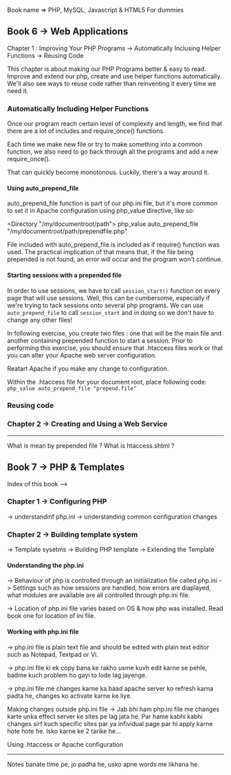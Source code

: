 Book name => PHP, MySQL, Javascript & HTML5 For dummies

## Book 6 -> Web Applications

Chapter 1 : Improving Your PHP Programs
-> Automatically Inclusing Helper Functions
-> Reusing Code

This chapter is about making our PHP Programs better & easy to read. Improve and extend our php, create and use helper functions automatically. We'll also see ways to reuse code rather than reinventing it every time we need it.

### Automatically Including Helper Functions

Once our program reach certain level of complexity and length, we find that there are a lot of includes and require_once() functions.

Each time we make new file or try to make something into a common function, we also need to go back through all the programs and add a new require_once().

That can quickly become monotonous. Luckily, there's a way around it.

#### Using auto_prepend_file

auto_prepend_file function is part of our php.ini file, but it's more common to set it in Apache configuration using php_value directive, like so:

<Directory "/my/documentroot/path">
php_value auto_prepend_file "/my/documentroot/path/prependfile.php"
<Directory>

File included with auto_prepend_file is included as if require() function was used.
The practical implication of that means that, if the file being prepended is not found, an error will occur and the program won't continue.

#### Starting sessions with a prepended file

In order to use sessions, we have to call `session_start()` function on every page that will use sessions.
Well, this can be cumbersome, especially if we're trying to tack sessions onto several php programs.
We can use `auto_prepend_file` to call `session_start` and in doing so we don't have to change any other files!

In following exercise, you create two files : one that will be the main file and another containing prepended function to start a session. Prior to performing this exercise, you should ensure that .htaccess files work or that you can alter your Apache web server configuration.

Reatart Apache if you make any change to configuration.

Within the .htaccess file for your document root, place following code:
`php_value auto_prepend_file "prepend.file"`

### Reusing code

### Chapter 2 -> Creating and Using a Web Service

---

What is mean by prepended file ?
What is htaccess.shtml ?

## Book 7 -> PHP & Templates

Index of this book -->

### Chapter 1 -> Configuring PHP

-> understandinf php.ini
-> understanding common configuration changes

### Chapter 2 -> Building template system

-> Template sysetms
-> Building PHP template
-> Extending the Template

#### Understanding the php.ini

-> Behaviour of php is controlled through an initialization file called php.ini
-> Settings such as how sessions are handled, how errors are diaplayed, what modules are available are all controlled through php.ini file.

-> Location of php.ini file varies based on OS & how php was installed. Read book one for location of ini file.

#### Working with php.ini file

-> php.ini file is plain text file and should be edited with plain text editor such as Notepad, Textpad or Vi.

-> php.ini file ki ek copy bana ke rakho usme kuvh edit karne se pehle, badme kuch problem ho gayi to lode lag jayenge.

-> php.ini file me changes karne ka baad apache server ko refresh karna padta he, changes ko activate karne ke liye.

Making changes outside php.ini file
-> Jab bhi ham php.ini file me changes karte unka effect server ke sites pe lag jata he.
Par hame kabhi kabhi changes sirf kuch specific sites par ya infividual page par hi apply karne hote hote he. Isko karne ke 2 tarike he...

Using .htaccess or Apache configuration

---

Notes banate time pe, jo padha he, usko apne words me likhana he.
